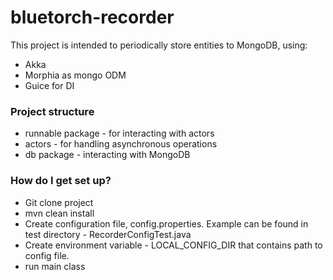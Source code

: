 # bluetorch-recorder #

This project is intended to periodically store entities to MongoDB, using:

 - Akka
 - Morphia as mongo ODM
 - Guice for DI

### Project structure ###

* runnable package - for interacting with actors
* actors - for handling asynchronous operations
* db package - interacting with MongoDB


### How do I get set up? ###

* Git clone project
* mvn clean install
* Create configuration file, config.properties. Example can be found in test directory - RecorderConfigTest.java
* Create environment variable - LOCAL_CONFIG_DIR that contains path to config file.
* run main class
